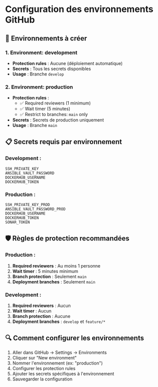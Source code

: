 # Configuration des environnements GitHub

## 🔧 **Environnements à créer**

### **1. Environment: development**
- **Protection rules** : Aucune (déploiement automatique)
- **Secrets** : Tous les secrets disponibles
- **Usage** : Branche `develop`

### **2. Environment: production**
- **Protection rules** : 
  - ✅ Required reviewers (1 minimum)
  - ✅ Wait timer (5 minutes)
  - ✅ Restrict to branches: `main` only
- **Secrets** : Secrets de production uniquement
- **Usage** : Branche `main`

## 📋 **Secrets requis par environnement**

### **Development :**
```
SSH_PRIVATE_KEY
ANSIBLE_VAULT_PASSWORD
DOCKERHUB_USERNAME
DOCKERHUB_TOKEN
```

### **Production :**
```
SSH_PRIVATE_KEY_PROD
ANSIBLE_VAULT_PASSWORD_PROD
DOCKERHUB_USERNAME
DOCKERHUB_TOKEN
SONAR_TOKEN
```

## 🛡️ **Règles de protection recommandées**

### **Production :**
1. **Required reviewers** : Au moins 1 personne
2. **Wait timer** : 5 minutes minimum
3. **Branch protection** : Seulement `main`
4. **Deployment branches** : Seulement `main`

### **Development :**
1. **Required reviewers** : Aucun
2. **Wait timer** : Aucun
3. **Branch protection** : Aucune
4. **Deployment branches** : `develop` et `feature/*`

## 🔍 **Comment configurer les environnements**

1. Aller dans GitHub → Settings → Environments
2. Cliquer sur "New environment"
3. Nommer l'environnement (ex: "production")
4. Configurer les protection rules
5. Ajouter les secrets spécifiques à l'environnement
6. Sauvegarder la configuration
